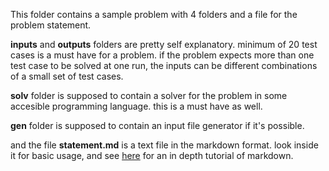 This folder contains a sample problem with 4 folders and a file for the problem
statement.  

**inputs** and **outputs** folders are pretty self explanatory. minimum of 20 test cases
is a must have for a problem. if the problem expects more than one test case to
be solved at one run, the inputs can be different combinations of a small set of
test cases.

**solv** folder is supposed to contain a solver for the problem in some
accesible programming language. this is a must have as well.

**gen** folder is supposed to contain an input file generator if it's possible.

and the file **statement.md** is a text file in the markdown format. look inside it
for basic usage, and see [here](http://daringfireball.net/projects/markdown/)
for an in depth tutorial of markdown.
